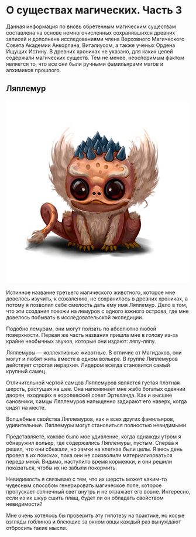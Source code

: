 # О существах магических. Часть 3
Данная информация по вновь обретенным магическим существам составлена на основе немногочисленных сохранившихся древних записей и дополнена исследованиями члена Верховного Магического Совета Академии Анкорлана, Виталиусом, а также ученых Ордена Ищущих Истину. В древних хрониках не указано, для каких целей содержали магических существ. Тем не менее, неоспоримым фактом является то, что все они были ручными фамильярами магов и алхимиков прошлого.

## Ляплемур

![](images/lyaplemur.2x.png)

Истинное название третьего магического животного, которое мне довелось изучить, к сожалению, не сохранилось в древних хрониках, а потому я позволил себе смелость дать ему имя Ляплемур. Дело в том, что эти создания похожи на лемуров с одного южного острова, где мне довелось побывать в исследовательской экспедиции.

Подобно лемурам, они могут ползать по абсолютно любой поверхности. Первая же часть названия пришла мне в голову из-за крайне необычных звуков, которые они издают: ляпу-ляпу.

Ляплемуры — коллективные животные. В отличие от Магидаков, они могут и любят жить вместе в одном вольере. В группе Ляплемуров действует строгая иерархия. Лидером всегда становится самый крупный самец.

Отличительной чертой самцов Ляплемуров является густая плотная шерсть, растущая на шее. Она напоминает мне жабо богатых одеяний дворян, входящих в королевский совет Эртеланда. Как и высшие сановники, самцы Ляплемуров напыщенно задирают его наверх, когда сидят на месте.

Волшебные свойства Ляплемуров, как и всех других фамильяров, удивительные. Ляплемуры могут становиться полностью невидимыми.

Представляете, каково было мое удивление, когда однажды утром я обнаружил вольер, где содержались Ляплемуры, пустым. Сперва я решил, что они сбежали, но замки на клетках были целы. Я весь день провел в их поисках, пока они не соизволили материализоваться передо мной. Видимо, наступило время кормежки, и они решили показаться, чтобы их не забыли покормить.

Невидимость я связываю с тем, что их шерсть может каким-то чудесным способом генерировать магическое поле, которое пропускает солнечный свет внутрь и не отражает его вовне. Интересно, если из их шкур сшить плащ, будет ли он обладать свойством невидимости?

Мне очень хотелось бы проверить эту гипотезу на практике, но косые взгляды гоблинов и блеющие за окном овцы каждый раз вынуждают отбросить такие мысли.